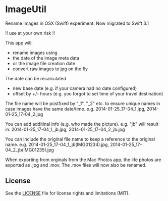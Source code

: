 # ImageUtil

Rename Images in OSX (Swift) experiment.
Now migrated to Swift 3.1

!! use at your own risk !!

This app will: 
- rename images using
 - the date of the image meta data 
 - or the image file creation date
- convert raw images to jpg on the fly

The date can be recalculated
 - new base date (e.g. if your camera had no date configured)
 - offset by +/- hours (e.g. you forgot to set time of your travel destination)

The file name will be postfixed by "_1", "_2" etc. to ensure unique names in case images have the same date/time.
e.g. 2014-01-25_17-04_1.jpg, 2014-01-25_17-04_2.jpg

You can add additinal info (e.g. who made the picture).
e.g. "jb" will result in: 2014-01-25_17-04_1_jb.jpg, 2014-01-25_17-04_2_jb.jpg

You can include the original file name to keep a reference to the original name.
e.g. 2014-01-25_17-04_1_jb(IMG01234).jpg, 2014-01-25_17-04_2_jb(IMG01235).jpg

When exporting from orginals from the Mac Photos app, the life photos are exported as .jpg and .mov.
The .mov files will now also be renamed.

## License

See the [LICENSE](LICENSE.md) file for license rights and limitations (MIT).
